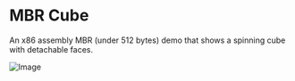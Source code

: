 # MBR Cube

An x86 assembly MBR (under 512 bytes) demo that shows a spinning cube with detachable faces.

![Image](https://i.imgur.com/XE53ZRw.png)
